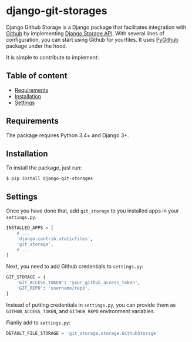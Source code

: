 # django-git-storages

Django Github Storage is a Django package that facilitates integration with [Github](http://github.com/)
by implementing [Django Storage API](https://docs.djangoproject.com/en/1.11/howto/custom-file-storage/).
With several lines of configuration, you can start using Github for yourfiles.
It uses [PyGithub](https://github.com/PyGithub/PyGithub) package under the hood.



It is simple to contribute to implement:
## Table of content

- [Requirements](#requirements)
- [Installation](#installation)
- [Settings](#settings)

## Requirements

The package requires Python 3.4+ and Django 3+.

## Installation

To install the package, just run:
```
$ pip install django-git-storages
```

## Settings

Once you have done that, add `git_storage` to you installed apps in your `settings.py`.

```python
INSTALLED_APPS = [
    # ...
    'django.contrib.staticfiles',
    'git_storage',
    # ...
]
```

Next, you need to add Github credentials to `settings.py`:

```python
GIT_STORAGE = {
    'GIT_ACCESS_TOKEN': 'your_github_access_token',
    'GIT_REPO': 'username/repo',
}
```

Instead of putting credentials in `settings.py`, you can provide them as `GITHUB_ACCESS_TOKEN`,
and `GITHUB_REPO` environment variables.



Fianlly add to `settings.py`:

```python
DEFAULT_FILE_STORAGE = 'git_storage.storage.GithubStorage'
```

